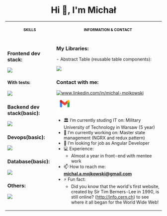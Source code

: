 <h1 align="center">Hi 👋, I'm Michał</h1>

<table>
<tr>
<th>

<p> 
<small>
SKILLS
</small>
</p>
</th>
<th>

<p> 
<small>
INFORMATION & CONTACT
</small>
</p>
</th>
</tr>
<tr>
<td>
<h3 align="left" >Frontend dev stack:</h3>
<p align="left">
    <img src="https://skillicons.dev/icons?i=angular,html,css,ts,js,reactivex,angularmaterial" />
 <h4>With tests:</h4> 
   <img src="https://skillicons.dev/icons?i=jest" />
</p>
<h3 align="left">Backend dev stack(basic):</h3>
<p align="left">
    <img src="https://skillicons.dev/icons?i=dotnet,cs" />
</p>
<h3 align="left">Devops(basic):</h3>
<p align="left">
    <img src="https://skillicons.dev/icons?i=docker,nginx" />
</p>
<h3 align="left">Database(basic):</h3>
<p align="left">
    <img src="https://skillicons.dev/icons?i=postgresql,elasticsearch" />
</p>
<h3 align="left">Others:</h3>
<p align="left">
  <img src="https://skillicons.dev/icons?i=git,postman" />
</p>
 
</td>
<td>
<h3 align="left">My Libraries:</h3>
<p align="left">
  <p>
  - Abstract Table (reusable table components):
  </p>
<a href="https://www.npmjs.com/package/mm-abstract-table"> <img src="https://img.shields.io/npm/v/mm-abstract-table.svg?logo=npm" /></a>
</p>
  
<h3 align="left">Contact with me:</h3>
<p align="left">
  <a href="https://linkedin.com/in/www.linkedin.com/in/michal-mojkowski">
    <img src="https://skillicons.dev/icons?i=linkedin" alt="www.linkedin.com/in/michal-mojkowski" />
  </a>
  <a href="https://mail.google.com/mail/u/0/?source=mailto&to=michal.a.mojkowski@gmail.com&fs=1&tf=cm">
    <img src="https://raw.githubusercontent.com/timche/gmail-desktop/b7f44b50b84e0e80013b6821f63af614e58fbd29/media/icon.svg" width="53" />
  </a>
</p>


- 🏛  I’m currently studing IT on: Military University of Technology in Warsaw (5 year)
- 🔭 I’m currently working on: Master state management (NGRX and redux pattern)
- 💼 I’m looking for job as Angular Developer
- 💻 Experience:
  - Almost a year in front-end with mentee work
- 📫 How to reach me: **michal.a.mojkowski@gmail.com**
- ⚡ Fun fact:
  - Did you know that the world's first website, created by Sir Tim Berners-Lee in 1990, is still online? 
  (http://info.cern.ch) to see where it all began for the World Wide Web!

</td>
</tr>
</table>



  



</div> 




